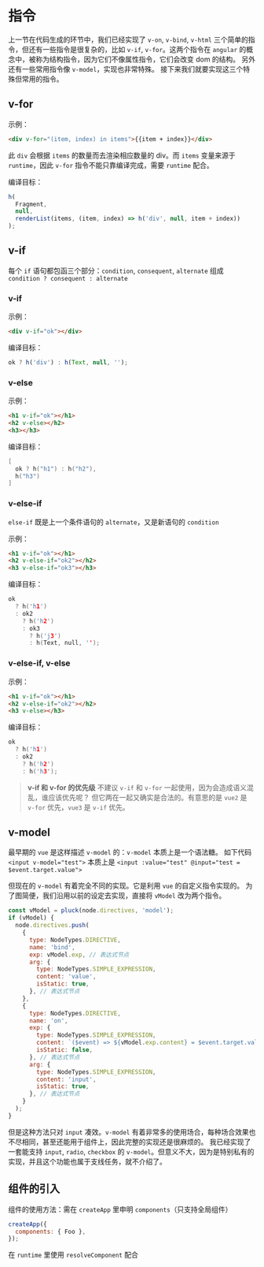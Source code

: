 # 指令

上一节在代码生成的环节中，我们已经实现了 `v-on`, `v-bind`, `v-html` 三个简单的指令，但还有一些指令是很复杂的，比如 `v-if`, `v-for`。这两个指令在 `angular` 的概念中，被称为结构指令，因为它们不像属性指令，它们会改变 dom 的结构。
另外还有一些常用指令像 `v-model`，实现也非常特殊。
接下来我们就要实现这三个特殊但常用的指令。

## v-for

示例：

```html
<div v-for="(item, index) in items">{{item + index}}</div>
```

此 `div` 会根据 `items` 的数量而去渲染相应数量的 div。而 `items` 变量来源于 `runtime`，因此 `v-for` 指令不能只靠编译完成，需要 `runtime` 配合。

编译目标：

```javascript
h(
  Fragment,
  null,
  renderList(items, (item, index) => h('div', null, item + index))
);
```

## v-if

每个 `if` 语句都包函三个部分：`condition`, `consequent`, `alternate`
组成 `condition ? consequent : alternate`

### v-if

示例：

```html
<div v-if="ok"></div>
```

编译目标：

```javascript
ok ? h('div') : h(Text, null, '');
```

### v-else

示例：

```html
<h1 v-if="ok"></h1>
<h2 v-else></h2>
<h3></h3>
```

编译目标：

```c
[
  ok ? h("h1") : h("h2"),
  h("h3")
]
```

### v-else-if

`else-if` 既是上一个条件语句的 `alternate`，又是新语句的 `condition`

示例：

```html
<h1 v-if="ok"></h1>
<h2 v-else-if="ok2"></h2>
<h3 v-else-if="ok3"></h3>
```

编译目标：

```c
ok
  ? h('h1')
  : ok2
    ? h('h2')
    : ok3
      ? h('j3')
      : h(Text, null, '');
```

### v-else-if, v-else

示例：

```html
<h1 v-if="ok"></h1>
<h2 v-else-if="ok2"></h2>
<h3 v-else></h3>
```

编译目标：

```c
ok
  ? h('h1')
  : ok2
    ? h('h2')
    : h('h3');
```

> **v-if 和 v-for 的优先级**
> 不建议 `v-if` 和 `v-for` 一起使用，因为会造成语义混乱，谁应该优先呢？
> 但它两在一起又确实是合法的。有意思的是 `vue2` 是 `v-for` 优先，`vue3` 是 `v-if` 优先。

## v-model

最早期的 `vue` 是这样描述 `v-model` 的：`v-model` 本质上是一个语法糖。
如下代码
`<input v-model="test">`
本质上是
`<input :value="test" @input="test = $event.target.value">`

但现在的 `v-model` 有着完全不同的实现。它是利用 `vue` 的自定义指令实现的。
为了图简便，我们沿用以前的设定去实现，直接将 `vModel` 改为两个指令。

```javascript
const vModel = pluck(node.directives, 'model');
if (vModel) {
  node.directives.push(
    {
      type: NodeTypes.DIRECTIVE,
      name: 'bind',
      exp: vModel.exp, // 表达式节点
      arg: {
        type: NodeTypes.SIMPLE_EXPRESSION,
        content: 'value',
        isStatic: true,
      }, // 表达式节点
    },
    {
      type: NodeTypes.DIRECTIVE,
      name: 'on',
      exp: {
        type: NodeTypes.SIMPLE_EXPRESSION,
        content: `($event) => ${vModel.exp.content} = $event.target.value`,
        isStatic: false,
      }, // 表达式节点
      arg: {
        type: NodeTypes.SIMPLE_EXPRESSION,
        content: 'input',
        isStatic: true,
      }, // 表达式节点
    }
  );
}
```

但是这种方法只对 `input` 凑效。`v-model` 有着非常多的使用场合，每种场合效果也不尽相同，甚至还能用于组件上，因此完整的实现还是很麻烦的。
我已经实现了一套能支持 `input`, `radio`, `checkbox` 的 `v-model`。但意义不大，因为是特别私有的实现，并且这个功能也属于支线任务，就不介绍了。

## 组件的引入

组件的使用方法：需在 `createApp` 里申明 `components`（只支持全局组件）

```javascript
createApp({
  components: { Foo },
});
```

在 `runtime` 里使用 `resolveComponent` 配合
